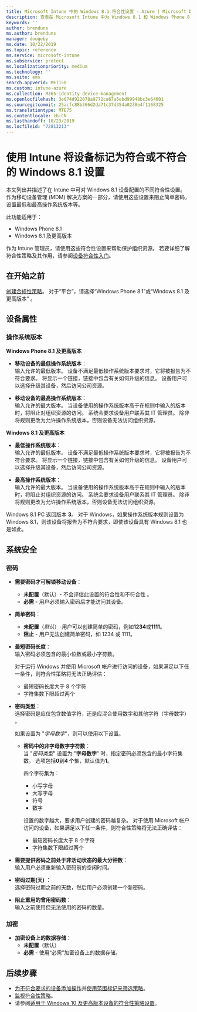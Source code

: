 ```yaml
---
title: Microsoft Intune 中的 Windows 8.1 符合性设置 - Azure | Microsoft Docs
description: 查看在 Microsoft Intune 中为 Windows 8.1 和 Windows Phone 8.1 设备设置符合性时可以使用的所有设置的列表。 检查最小和最大操作系统的符合性，设置密码限制和长度，启用数据存储加密等。
keywords: ''
author: brenduns
ms.author: brenduns
manager: dougeby
ms.date: 10/22/2019
ms.topic: reference
ms.service: microsoft-intune
ms.subservice: protect
ms.localizationpriority: medium
ms.technology: ''
ms.suite: ems
search.appverid: MET150
ms.custom: intune-azure
ms.collection: M365-identity-device-management
ms.openlocfilehash: 3e074d922078a9772ca67a6ebd99948bc3e64601
ms.sourcegitcommit: 25acfc88b366d2da71c37d354a0238e4f1168325
ms.translationtype: MTE75
ms.contentlocale: zh-CN
ms.lasthandoff: 10/23/2019
ms.locfileid: "72813213"
---
```

# <a name="windows-81-settings-to-mark-devices-as-compliant-or-not-compliant-using-intune"></a>使用 Intune 将设备标记为符合或不符合的 Windows 8.1 设置

本文列出并描述了在 Intune 中可对 Windows 8.1 设备配置的不同符合性设置。 作为移动设备管理 (MDM) 解决方案的一部分，请使用这些设置来阻止简单密码，设置最低和最高操作系统版本等。

此功能适用于：

- Windows Phone 8.1
- Windows 8.1 及更高版本

作为 Intune 管理员，请使用这些符合性设置来帮助保护组织资源。 若要详细了解符合性策略及其作用，请参阅[设备符合性入门](device-compliance-get-started.md)。

## <a name="before-you-begin"></a>在开始之前

[创建合规性策略](create-compliance-policy.md#create-the-policy)。 对于“平台”，请选择“Windows Phone 8.1”或“Windows 8.1 及更高版本”    。

## <a name="device-properties"></a>设备属性

### <a name="operating-system-version"></a>操作系统版本

**Windows Phone 8.1 及更高版本**
- **移动设备的最低操作系统版本**：  
  输入允许的最低版本。 设备不满足最低操作系统版本要求时，它将被报告为不符合要求。 将显示一个链接，链接中包含有关如何升级的信息。 设备用户可以选择升级其设备，然后访问公司资源。

- **移动设备的最高操作系统版本**：  
  输入允许的最大版本。 当设备使用的操作系统版本高于在规则中输入的版本时，将阻止对组织资源的访问。 系统会要求设备用户联系其 IT 管理员。 除非将规则更改为允许操作系统版本，否则设备无法访问组织资源。

**Windows 8.1 及更高版本**
- **最低操作系统版本**：  
  输入允许的最低版本。 设备不满足最低操作系统版本要求时，它将被报告为不符合要求。 将显示一个链接，链接中包含有关如何升级的信息。 设备用户可以选择升级其设备，然后访问公司资源。

- **最高操作系统版本**：  
  输入允许的最大版本。 当设备使用的操作系统版本高于在规则中输入的版本时，将阻止对组织资源的访问。 系统会要求设备用户联系其 IT 管理员。 除非将规则更改为允许操作系统版本，否则设备无法访问组织资源。

Windows 8.1 PC 返回版本 **3**。 对于 Windows，如果操作系统版本规则设置为 Windows 8.1，则该设备将报告为不符合要求，即使该设备具有 Windows 8.1 也是如此。

## <a name="system-security"></a>系统安全

### <a name="password"></a>密码

- **需要密码才可解锁移动设备**：  
  - **未配置**（默认）- 不会评估此设置的符合性和不符合性  。
  - **必需** - 用户必须输入密码后才能访问其设备。

- **简单密码**：  
  - **未配置**（*默认*）-用户可以创建简单的密码，例如**1234**或**1111**。
  - **阻止** - 用户无法创建简单密码，如 1234 或 1111。    

- **最短密码长度**：  
  输入密码必须包含的最小位数或最小字符数。

  对于运行 Windows 并使用 Microsoft 帐户进行访问的设备，如果满足以下任一条件，则符合性策略将无法正确评估：  
  - 最短密码长度大于 8 个字符
  - 字符集数下限超过两个

- **密码类型**：  
  选择密码是应仅包含数值字符，还是应混合使用数字和其他字符（字母数字）   。

  如果设置为 "*字母数字*"，则可以使用以下设置。  

  - **密码中的非字母数字字符数**：  
    当 "*密码类型*" 设置为 "**字母数字**" 时，指定密码必须包含的最小字符集数。 选项包括**0**到**4 个**集，默认值为**1**。
    
    四个字符集为：
    - 小写字母
    - 大写字母
    - 符号
    - 数字

    设置的数字越大，要求用户创建的密码越复杂。 对于使用 Microsoft 帐户访问的设备，如果满足以下任一条件，则符合性策略将无法正确评估：

    - 最短密码长度大于 8 个字符
    - 字符集数下限超过两个

- **需要提供密码之前处于非活动状态的最大分钟数**：  
  输入用户必须重新输入密码前的空闲时间。

- **密码过期(天)** ：  
  选择密码过期之前的天数，然后用户必须创建一个新密码。

- **阻止重用的曾用密码数**：  
  输入之前使用但无法使用的密码的数量。

### <a name="encryption"></a>加密

- **加密设备上的数据存储**：  
  - **未配置**（默认） 
  - **必需** - 使用“必需”加密设备上的数据存储。 


<!-- not on phone   
- **Require encryption on mobile device**: **Require** the device to be encrypted to connect to data storage resources.
--> 

## <a name="next-steps"></a>后续步骤

- [为不符合要求的设备添加操作](actions-for-noncompliance.md)并[使用范围标记来筛选策略](../fundamentals/scope-tags.md)。
- [监视符合性策略](compliance-policy-monitor.md)。
- 请参阅[适用于 Windows 10 及更高版本设备的符合性策略设置](compliance-policy-create-windows.md)。